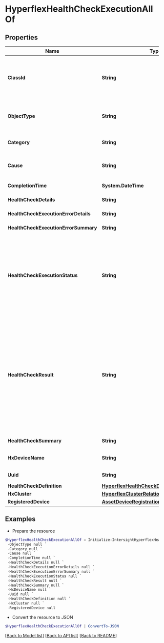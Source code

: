 # HyperflexHealthCheckExecutionAllOf
## Properties

Name | Type | Description | Notes
------------ | ------------- | ------------- | -------------
**ClassId** | **String** | The fully-qualified name of the instantiated, concrete type. This property is used as a discriminator to identify the type of the payload when marshaling and unmarshaling data. | [default to "hyperflex.HealthCheckExecution"]
**ObjectType** | **String** | The fully-qualified name of the instantiated, concrete type. The value should be the same as the &#39;ClassId&#39; property. | [default to "hyperflex.HealthCheckExecution"]
**Category** | **String** | Category that the HyperFlex health check Definition belongs to. | [optional] [readonly] 
**Cause** | **String** | Information detailing the possible cause of the healthcheck failure, if the check fails. | [optional] 
**CompletionTime** | **System.DateTime** | Health check execution completion time. | [optional] [readonly] 
**HealthCheckDetails** | **String** | Details of the health check execution result. | [optional] [readonly] 
**HealthCheckExecutionErrorDetails** | **String** | Error details of a script execution failure. | [optional] [readonly] 
**HealthCheckExecutionErrorSummary** | **String** | Error summary of a script execution failure. | [optional] [readonly] 
**HealthCheckExecutionStatus** | **String** | Status of the health check execution. * &#x60;UNKNOWN&#x60; - Indicates that the health heck execution results are unknown. * &#x60;SUCCEEDED&#x60; - Indicates that the health check execution succeeded. * &#x60;FAILED&#x60; - Indicates that the health check execution failed. * &#x60;TIMED_OUT&#x60; - Indicates that the health check execution timed out before completion. | [optional] [readonly] [default to "UNKNOWN"]
**HealthCheckResult** | **String** | Health check execution result. Valid only if HealthCheckExecutionStatus is SUCCEEDED. * &#x60;UNKNOWN&#x60; - Indicates that the health check results could not be determined. * &#x60;PASS&#x60; - Indicates that the health check passed. * &#x60;FAIL&#x60; - Indicates that the health check failed. * &#x60;WARN&#x60; - Indicates that the health check completed with a warning. * &#x60;NOT_APPLICABLE&#x60; - Indicates that the health check is either unsupported, or not applicable on the Cluster. | [optional] [readonly] [default to "UNKNOWN"]
**HealthCheckSummary** | **String** | A brief summary of health check results. | [optional] [readonly] 
**HxDeviceName** | **String** | HyperFlex Device Name where the healthcheck is executed. | [optional] [readonly] 
**Uuid** | **String** | UUID of an instance of health check execution. | [optional] [readonly] 
**HealthCheckDefinition** | [**HyperflexHealthCheckDefinitionRelationship**](HyperflexHealthCheckDefinitionRelationship.md) |  | [optional] 
**HxCluster** | [**HyperflexClusterRelationship**](HyperflexClusterRelationship.md) |  | [optional] 
**RegisteredDevice** | [**AssetDeviceRegistrationRelationship**](AssetDeviceRegistrationRelationship.md) |  | [optional] 

## Examples

- Prepare the resource
```powershell
$HyperflexHealthCheckExecutionAllOf = Initialize-IntersightHyperflexHealthCheckExecutionAllOf  -ClassId null `
 -ObjectType null `
 -Category null `
 -Cause null `
 -CompletionTime null `
 -HealthCheckDetails null `
 -HealthCheckExecutionErrorDetails null `
 -HealthCheckExecutionErrorSummary null `
 -HealthCheckExecutionStatus null `
 -HealthCheckResult null `
 -HealthCheckSummary null `
 -HxDeviceName null `
 -Uuid null `
 -HealthCheckDefinition null `
 -HxCluster null `
 -RegisteredDevice null
```

- Convert the resource to JSON
```powershell
$HyperflexHealthCheckExecutionAllOf | ConvertTo-JSON
```

[[Back to Model list]](../README.md#documentation-for-models) [[Back to API list]](../README.md#documentation-for-api-endpoints) [[Back to README]](../README.md)

